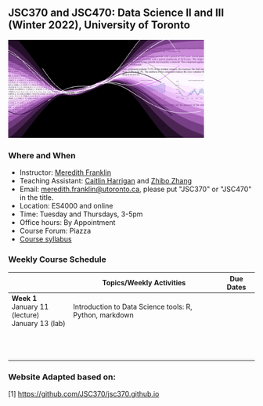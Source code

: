## JSC370 and JSC470: Data Science II and III (Winter 2022), University of Toronto

<img src="assets/datascience.png" width="400">

### Where and When
* Instructor: [Meredith Franklin](https://meredithfranklin.github.io)
* Teaching Assistant: [Caitlin Harrigan](https://www.caitharrigan.ca) and [Zhibo Zhang](https://www.linkedin.com/in/zhibo-darren-zhang/)
* Email: <meredith.franklin@utoronto.ca>, please put "JSC370" or "JSC470" in the title.
* Location: ES4000 and online
* Time: Tuesday and Thursdays, 3-5pm
* Office hours: By Appointment
* Course Forum: Piazza
* [Course syllabus](syllabus.pdf)

### Weekly Course Schedule 

|   | Topics/Weekly Activities  | Due Dates  |
|---|---|---|
| **Week 1** <br> January 11 (lecture) <br> January 13 (lab)  |  Introduction to Data Science tools: R, Python, markdown |   |
|   |   |   |
|   |   |   |
|   |   |   |
|   |   |   |
|   |   |   |
|   |   |   |
|   |   |   |
|   |   |   |
|   |   |   |
|   |   |   |
|   |   |   |
|   |   |   |

### Website Adapted based on:

[1] https://github.com/JSC370/jsc370.github.io

